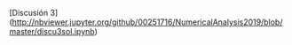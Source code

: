 [Discusión 3] (http://nbviewer.jupyter.org/github/00251716/NumericalAnalysis2019/blob/master/discu3sol.ipynb)
